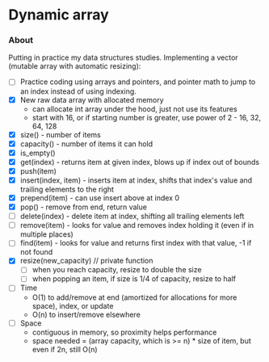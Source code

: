 # Dynamic array 

### About
Putting in practice my data structures studies. Implementing a vector (mutable array with automatic resizing):
- [ ] Practice coding using arrays and pointers, and pointer math to jump to an index instead of using indexing.
- [x] New raw data array with allocated memory
	- can allocate int array under the hood, just not use its features
	- start with 16, or if starting number is greater, use power of 2 - 16, 32, 64, 128
- [x] size() - number of items
- [x] capacity() - number of items it can hold
- [x] is_empty()
- [x] get(index) - returns item at given index, blows up if index out of bounds
- [x] push(item)
- [x] insert(index, item) - inserts item at index, shifts that index's value and trailing elements to the right
- [x] prepend(item) - can use insert above at index 0
- [x] pop() - remove from end, return value
- [ ] delete(index) - delete item at index, shifting all trailing elements left
- [ ] remove(item) - looks for value and removes index holding it (even if in multiple places)
- [ ] find(item) - looks for value and returns first index with that value, -1 if not found
- [x] resize(new_capacity) // private function
	- [ ] when you reach capacity, resize to double the size
	- [ ] when popping an item, if size is 1/4 of capacity, resize to half
- [ ] Time
	- O(1) to add/remove at end (amortized for allocations for more space), index, or update
	- O(n) to insert/remove elsewhere
- [ ] Space
	- contiguous in memory, so proximity helps performance
	- space needed = (array capacity, which is >= n) * size of item, but even if 2n, still O(n)